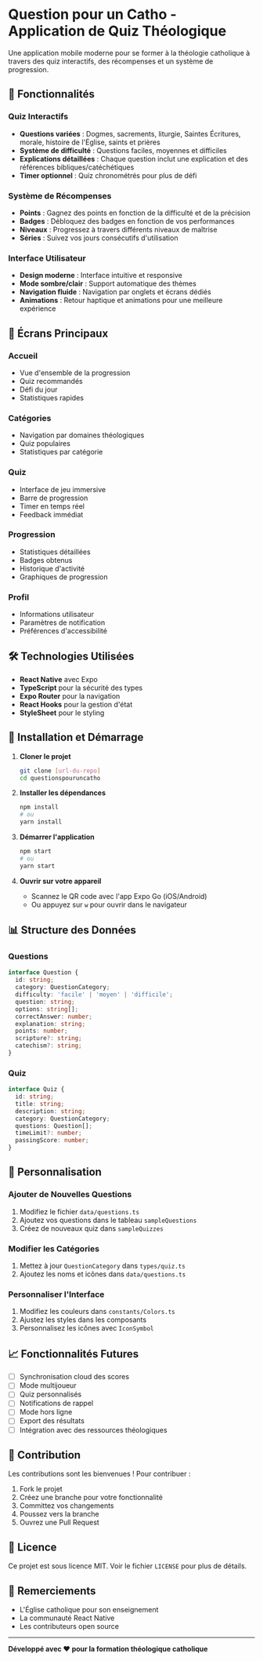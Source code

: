 # Question pour un Catho - Application de Quiz Théologique

Une application mobile moderne pour se former à la théologie catholique à travers des quiz interactifs, des récompenses et un système de progression.

## 🎯 Fonctionnalités

### Quiz Interactifs
- **Questions variées** : Dogmes, sacrements, liturgie, Saintes Écritures, morale, histoire de l'Église, saints et prières
- **Système de difficulté** : Questions faciles, moyennes et difficiles
- **Explications détaillées** : Chaque question inclut une explication et des références bibliques/catéchétiques
- **Timer optionnel** : Quiz chronométrés pour plus de défi

### Système de Récompenses
- **Points** : Gagnez des points en fonction de la difficulté et de la précision
- **Badges** : Débloquez des badges en fonction de vos performances
- **Niveaux** : Progressez à travers différents niveaux de maîtrise
- **Séries** : Suivez vos jours consécutifs d'utilisation

### Interface Utilisateur
- **Design moderne** : Interface intuitive et responsive
- **Mode sombre/clair** : Support automatique des thèmes
- **Navigation fluide** : Navigation par onglets et écrans dédiés
- **Animations** : Retour haptique et animations pour une meilleure expérience

## 📱 Écrans Principaux

### Accueil
- Vue d'ensemble de la progression
- Quiz recommandés
- Défi du jour
- Statistiques rapides

### Catégories
- Navigation par domaines théologiques
- Quiz populaires
- Statistiques par catégorie

### Quiz
- Interface de jeu immersive
- Barre de progression
- Timer en temps réel
- Feedback immédiat

### Progression
- Statistiques détaillées
- Badges obtenus
- Historique d'activité
- Graphiques de progression

### Profil
- Informations utilisateur
- Paramètres de notification
- Préférences d'accessibilité

## 🛠️ Technologies Utilisées

- **React Native** avec Expo
- **TypeScript** pour la sécurité des types
- **Expo Router** pour la navigation
- **React Hooks** pour la gestion d'état
- **StyleSheet** pour le styling

## 🚀 Installation et Démarrage

1. **Cloner le projet**
   ```bash
   git clone [url-du-repo]
   cd questionspouruncatho
   ```

2. **Installer les dépendances**
   ```bash
   npm install
   # ou
   yarn install
   ```

3. **Démarrer l'application**
   ```bash
   npm start
   # ou
   yarn start
   ```

4. **Ouvrir sur votre appareil**
   - Scannez le QR code avec l'app Expo Go (iOS/Android)
   - Ou appuyez sur `w` pour ouvrir dans le navigateur

## 📊 Structure des Données

### Questions
```typescript
interface Question {
  id: string;
  category: QuestionCategory;
  difficulty: 'facile' | 'moyen' | 'difficile';
  question: string;
  options: string[];
  correctAnswer: number;
  explanation: string;
  points: number;
  scripture?: string;
  catechism?: string;
}
```

### Quiz
```typescript
interface Quiz {
  id: string;
  title: string;
  description: string;
  category: QuestionCategory;
  questions: Question[];
  timeLimit?: number;
  passingScore: number;
}
```

## 🎨 Personnalisation

### Ajouter de Nouvelles Questions
1. Modifiez le fichier `data/questions.ts`
2. Ajoutez vos questions dans le tableau `sampleQuestions`
3. Créez de nouveaux quiz dans `sampleQuizzes`

### Modifier les Catégories
1. Mettez à jour `QuestionCategory` dans `types/quiz.ts`
2. Ajoutez les noms et icônes dans `data/questions.ts`

### Personnaliser l'Interface
1. Modifiez les couleurs dans `constants/Colors.ts`
2. Ajustez les styles dans les composants
3. Personnalisez les icônes avec `IconSymbol`

## 📈 Fonctionnalités Futures

- [ ] Synchronisation cloud des scores
- [ ] Mode multijoueur
- [ ] Quiz personnalisés
- [ ] Notifications de rappel
- [ ] Mode hors ligne
- [ ] Export des résultats
- [ ] Intégration avec des ressources théologiques

## 🤝 Contribution

Les contributions sont les bienvenues ! Pour contribuer :

1. Fork le projet
2. Créez une branche pour votre fonctionnalité
3. Committez vos changements
4. Poussez vers la branche
5. Ouvrez une Pull Request

## 📄 Licence

Ce projet est sous licence MIT. Voir le fichier `LICENSE` pour plus de détails.

## 🙏 Remerciements

- L'Église catholique pour son enseignement
- La communauté React Native
- Les contributeurs open source

---

**Développé avec ❤️ pour la formation théologique catholique**
